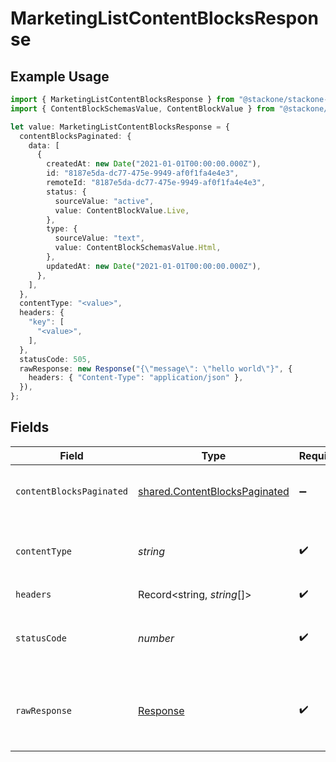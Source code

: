 # MarketingListContentBlocksResponse

## Example Usage

```typescript
import { MarketingListContentBlocksResponse } from "@stackone/stackone-client-ts/sdk/models/operations";
import { ContentBlockSchemasValue, ContentBlockValue } from "@stackone/stackone-client-ts/sdk/models/shared";

let value: MarketingListContentBlocksResponse = {
  contentBlocksPaginated: {
    data: [
      {
        createdAt: new Date("2021-01-01T00:00:00.000Z"),
        id: "8187e5da-dc77-475e-9949-af0f1fa4e4e3",
        remoteId: "8187e5da-dc77-475e-9949-af0f1fa4e4e3",
        status: {
          sourceValue: "active",
          value: ContentBlockValue.Live,
        },
        type: {
          sourceValue: "text",
          value: ContentBlockSchemasValue.Html,
        },
        updatedAt: new Date("2021-01-01T00:00:00.000Z"),
      },
    ],
  },
  contentType: "<value>",
  headers: {
    "key": [
      "<value>",
    ],
  },
  statusCode: 505,
  rawResponse: new Response("{\"message\": \"hello world\"}", {
    headers: { "Content-Type": "application/json" },
  }),
};
```

## Fields

| Field                                                                                 | Type                                                                                  | Required                                                                              | Description                                                                           |
| ------------------------------------------------------------------------------------- | ------------------------------------------------------------------------------------- | ------------------------------------------------------------------------------------- | ------------------------------------------------------------------------------------- |
| `contentBlocksPaginated`                                                              | [shared.ContentBlocksPaginated](../../../sdk/models/shared/contentblockspaginated.md) | :heavy_minus_sign:                                                                    | The list of Content Blocks was retrieved.                                             |
| `contentType`                                                                         | *string*                                                                              | :heavy_check_mark:                                                                    | HTTP response content type for this operation                                         |
| `headers`                                                                             | Record<string, *string*[]>                                                            | :heavy_check_mark:                                                                    | N/A                                                                                   |
| `statusCode`                                                                          | *number*                                                                              | :heavy_check_mark:                                                                    | HTTP response status code for this operation                                          |
| `rawResponse`                                                                         | [Response](https://developer.mozilla.org/en-US/docs/Web/API/Response)                 | :heavy_check_mark:                                                                    | Raw HTTP response; suitable for custom response parsing                               |